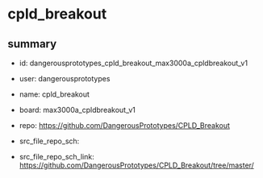 # cpld_breakout
 
## summary 
* id: dangerousprototypes_cpld_breakout_max3000a_cpldbreakout_v1
* user: dangerousprototypes
* name: cpld_breakout
* board: max3000a_cpldbreakout_v1
* repo: https://github.com/DangerousPrototypes/CPLD_Breakout



* src_file_repo_sch: 
* src_file_repo_sch_link: https://github.com/DangerousPrototypes/CPLD_Breakout/tree/master/






